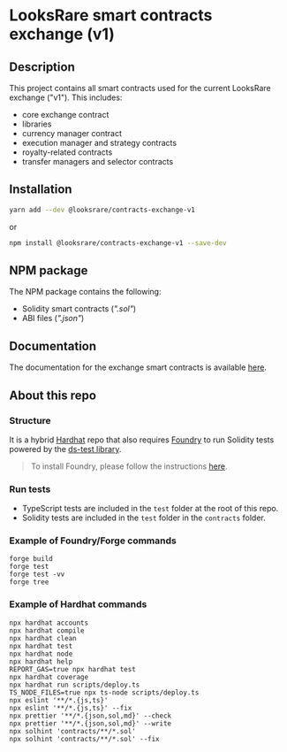 # LooksRare smart contracts exchange (v1)

## Description

This project contains all smart contracts used for the current LooksRare exchange ("v1"). This includes:

- core exchange contract
- libraries
- currency manager contract
- execution manager and strategy contracts
- royalty-related contracts
- transfer managers and selector contracts

## Installation

```bash
yarn add --dev @looksrare/contracts-exchange-v1
```

or

```bash
npm install @looksrare/contracts-exchange-v1 --save-dev
```

## NPM package

The NPM package contains the following:

- Solidity smart contracts (_".sol"_)
- ABI files (_".json"_)

## Documentation

The documentation for the exchange smart contracts is available [here](https://docs.looksrare.org/developers/category/exchange-contracts).

## About this repo

### Structure

It is a hybrid [Hardhat](https://hardhat.org/) repo that also requires [Foundry](https://book.getfoundry.sh/index.html) to run Solidity tests powered by the [ds-test library](https://github.com/dapphub/ds-test/).

> To install Foundry, please follow the instructions [here](https://book.getfoundry.sh/getting-started/installation.html).

### Run tests

- TypeScript tests are included in the `test` folder at the root of this repo.
- Solidity tests are included in the `test` folder in the `contracts` folder.

### Example of Foundry/Forge commands

```shell
forge build
forge test
forge test -vv
forge tree
```

### Example of Hardhat commands

```shell
npx hardhat accounts
npx hardhat compile
npx hardhat clean
npx hardhat test
npx hardhat node
npx hardhat help
REPORT_GAS=true npx hardhat test
npx hardhat coverage
npx hardhat run scripts/deploy.ts
TS_NODE_FILES=true npx ts-node scripts/deploy.ts
npx eslint '**/*.{js,ts}'
npx eslint '**/*.{js,ts}' --fix
npx prettier '**/*.{json,sol,md}' --check
npx prettier '**/*.{json,sol,md}' --write
npx solhint 'contracts/**/*.sol'
npx solhint 'contracts/**/*.sol' --fix
```
